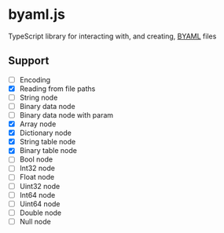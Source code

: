 # byaml.js
TypeScript library for interacting with, and creating, [BYAML](https://github.com/Kinnay/Nintendo-File-Formats/wiki/BYAML-File-Format) files

## Support
- [ ] Encoding
- [x] Reading from file paths
- [ ] String node
- [ ] Binary data node
- [ ] Binary data node with param
- [x] Array node
- [x] Dictionary node
- [x] String table node
- [x] Binary table node
- [ ] Bool node
- [ ] Int32 node
- [ ] Float node
- [ ] Uint32 node
- [ ] Int64 node
- [ ] Uint64 node
- [ ] Double node
- [ ] Null node